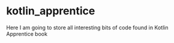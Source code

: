# kotlin_apprentice

Here I am going to store all interesting bits of code found in Kotlin Apprentice book
